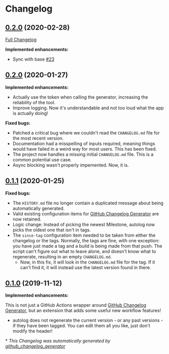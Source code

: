 # Changelog

## [0.2.0](https://github.com/autosuite/autolog/tree/0.2.0) (2020-02-28)

[Full Changelog](https://github.com/autosuite/autolog/compare/0.2.0...0.2.0)

**Implemented enhancements:**

- Sync with base [\#23](https://github.com/autosuite/autolog/issues/23)

## [0.2.0](https://github.com/autosuite/autolog/tree/0.2.0) (2020-01-27)

**Implemented enhancements:**

- Actually use the token when calling the generator, increasing the reliability of the tool.
- Improve logging. Now it's understandable and not too loud what the app is actually doing!

**Fixed bugs:**

- Patched a critical bug where we couldn't read the `CHANGELOG.md` file for the most recent version.
- Documentation had a misspelling of inputs required, meaning things would have failed in a weird way for most users. This has been fixed.
- The project now handles a missing initial `CHANGELOG.md` file. This is a common potential use case.
- Async blocking wasn't properly impemented. Now, it is.

## [0.1.1](https://github.com/teaminkling/autologger/tree/0.1.1) (2020-01-25)

**Fixed bugs:**

- The `HISTORY.md` file no longer contain a duplicated message about being automatically generated.
- Valid existing configuration items for [GitHub Changelog Generator](https://github.com/github-changelog-generator/github-changelog-generator) are now retained.
- Logic change: Instead of picking the newest Milestone, autolog now picks the oldest one that isn't in tags.
- The `since-tag` configuration item needed to be taken from either the changelog or the tags. Normally, the tags are fine, with one exception: you have just made a tag and a build is being made from that push. The script can't figure out what to leave alone, and doesn't know what to regenerate, resulting in an empty `CHANGELOG.md`.
  - Now, in this fix, it will look in the `CHANGELOG.md` file for the tag. If it can't find it, it will instead use the latest version found in there.

## [0.1.0](https://github.com/teaminkling/autologger/tree/0.1.0) (2019-11-12)

**Implemented enhancements:**

This is not just a GitHub Actions wrapper around [GitHub Changelog Generator](https://github.com/github-changelog-generator/github-changelog-generator), but an extension that adds some useful new workflow features!

- autolog does not regenerate the current version - or any past versions - if they have been tagged. You can edit them all you like, just don't modify the header!

\* *This Changelog was automatically generated by [github_changelog_generator](https://github.com/github-changelog-generator/github-changelog-generator)*

